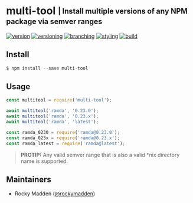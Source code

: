 # multi-tool <sub><sup>| Install multiple versions of any NPM package via semver ranges<sup></sub>
[![version](http://img.shields.io/badge/version-0.0.0-blue.svg)](https://www.npmjs.com/package/@cloudelements/multi-tool)
[![versioning](http://img.shields.io/badge/versioning-semver-blue.svg)](http://semver.org/)
[![branching](http://img.shields.io/badge/branching-github%20flow-blue.svg)](https://guides.github.com/introduction/flow/)
[![styling](http://img.shields.io/badge/code%20styling-XO-blue.svg)](https://github.com/sindresorhus/xo)
[![build](https://circleci.com/gh/cloud-elements/multi-tool.svg?style=shield)](https://circleci.com/gh/cloud-elements/multi-tool)

## Install
```javascript
$ npm install --save multi-tool
```

## Usage
```javascript
const multitool = require('multi-tool');

await multitool('ramda', '0.23.0');
await multitool('ramda', '0.23.x');
await multitool('ramda', 'latest');

const ramda_0230 = require('ramda@0.23.0');
const ramda_023x = require('ramda@0.23.x');
const ramda_latest = require('ramda@latest');
```
> __PROTIP:__ Any valid semver range that is also a valid \*nix directory name is supported.

## Maintainers
* Rocky Madden ([@rockymadden](https://github.com/rockymadden))
